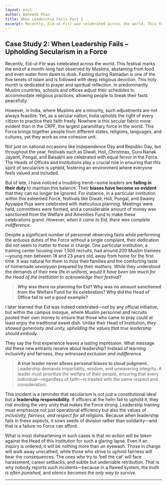 ```yaml
---
layout: post
author: Waheeda Khan
title: When Leadership Fails Part 2
excerpt: Recently, Eid-ul-Fitr was celebrated across the world. This festival marks the end of a month-long fast observed by Muslims, abstaining from food and even
---
```


## **Case Study 2: When Leadership Fails – Upholding Secularism in a Force**

Recently, Eid-ul-Fitr was celebrated across the world. This festival marks the end of a month-long fast observed by Muslims, abstaining from food and even water from dawn to dusk. Fasting during Ramadan is one of the five tenets of Islam and is followed with deep religious devotion. This holy month is dedicated to prayer and spiritual reflection. In predominantly Muslim countries, schools and offices adjust their schedules to accommodate religious practices, allowing people to break their fasts peacefully.

However, in India, where Muslims are a minority, such adjustments are not always feasible. Yet, as a secular nation, India upholds the right of every citizen to practice their faith freely. Nowhere is this secular fabric more evident than in the CRPF, the largest paramilitary force in the world. This Force brings together people from different states, religions, languages, and cultures, yet they work as one cohesive unit.

Not just on national occasions like Independence Day and Republic Day, but throughout the year, festivals such as Diwali, Holi, Christmas, Guru Nanak Jayanti, Pongal, and Baisakhi are celebrated with equal fervor in the Force. The Heads of Offices and Institutions play a crucial role in ensuring that this spirit of secularism is upheld, fostering an environment where everyone feels valued and included.

But of late, I have noticed a troubling trend—some leaders are **failing in their duty** to maintain this balance. Their **biases have become so evident** that they can no longer be ignored. For instance, in a particular institution within this esteemed Force, festivals like Diwali, Holi, Pongal, and Swamy Ayyappa Puja were celebrated with meticulous planning. Meetings were held, committees were formed, and a considerable amount of money was sanctioned from the Welfare and Amenities Fund to make these celebrations grand. *However, when it came to Eid, there was complete indifference.*

Despite a significant number of personnel observing fasts while performing the arduous duties of the Force without a single complaint, their dedication did not seem to matter to those in charge. One particular institution, a training center housing over 1,500 recruits, had around 200 Muslim trainees—young men between 18 and 23 years old, away from home for the first time. It was natural for them to miss their families and the comforting taste of homemade *sewaiyyan* prepared by their mothers. While they understood the demands of their new life in uniform, *would it have been too much for the Head of the Institution to acknowledge their festival?*

> **Why was there no planning for Eid? Why was no amount sanctioned from the Welfare Fund for its celebration? Why did the Head of Office fail to set a good example?**

I later learned that Eid was indeed celebrated—not by any official initiative, but within the campus mosque, where Muslim personnel and recruits pooled their own money to ensure that those who came to pray could at least enjoy the traditional sweet dish. Unlike their Head of Institution, *they showed generosity and unity, upholding the values that true leadership should embody.*

They say the first experience leaves a lasting impression. What message did these new entrants receive about leadership? Instead of learning inclusivity and fairness, *they witnessed exclusion and indifference.*

> **A true leader never allows personal biases to cloud judgment.** Leadership demands impartiality, wisdom, and unwavering integrity. A leader must prioritize the welfare of their people, ensuring that every individual—regardless of faith—is treated with the same respect and consideration.

This incident is a reminder that secularism is not just a constitutional ideal but a **leadership responsibility**. If officers at the helm fail to uphold it, they risk eroding the very unity that makes the Force strong. Leadership training must emphasize not just operational efficiency but also the values of *inclusivity, fairness, and respect for all religions.* Because when leadership fails in these aspects, it sows seeds of division rather than solidarity—and that is a failure no Force can afford.

What is most disheartening in such cases is that *no action will be taken* against the Head of this Institution for such a glaring lapse. Even if an inquiry is ordered, it will be nothing more than an eyewash. Those in charge will walk away unscathed, while those who strive to uphold fairness will bear the consequences. The ones who try to ‘bell the cat’ will face harassment, career setbacks, and subtle but undeniable retribution. That is why nobody reports such incidents—because in a flawed system, *the truth is often punished*, and *silence becomes the only way to survive.*

---